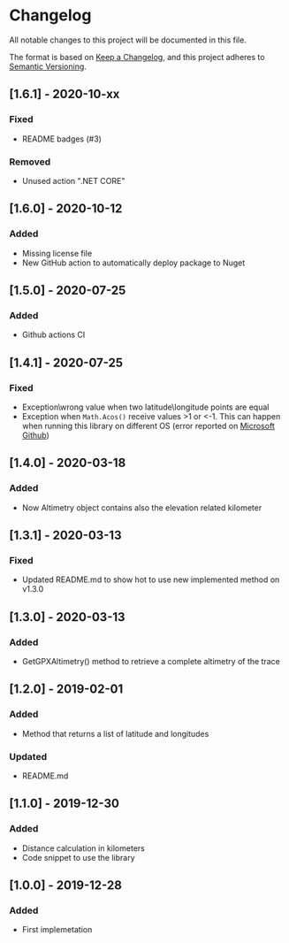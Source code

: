 ﻿
# Changelog
All notable changes to this project will be documented in this file.

The format is based on [Keep a Changelog](https://keepachangelog.com/en/1.0.0/),
and this project adheres to [Semantic Versioning](https://semver.org/spec/v2.0.0.html).

## [1.6.1] - 2020-10-xx
### Fixed

- README badges (#3)

### Removed

- Unused action ".NET CORE"

## [1.6.0] - 2020-10-12
### Added

- Missing license file
- New GitHub action to automatically deploy package to Nuget 

## [1.5.0] - 2020-07-25
### Added

- Github actions CI

## [1.4.1] - 2020-07-25
### Fixed

- Exception\wrong value when two latitude\longitude points are equal
- Exception when `Math.Acos()` receive values >1 or <-1. This can happen when running this library on different OS (error reported on [Microsoft Github](https://github.com/dotnet/runtime/issues/39838))

## [1.4.0] - 2020-03-18
### Added

- Now Altimetry object contains also the elevation related kilometer

## [1.3.1] - 2020-03-13
### Fixed

- Updated README.md to show hot to use new implemented method on v1.3.0

## [1.3.0] - 2020-03-13
### Added

- GetGPXAltimetry() method to retrieve a complete altimetry of the trace

## [1.2.0] - 2019-02-01
### Added

- Method that returns a list of latitude and longitudes

### Updated

- README.md

## [1.1.0] - 2019-12-30
### Added

- Distance calculation in kilometers
- Code snippet to use the library

## [1.0.0] - 2019-12-28
### Added

- First implemetation